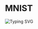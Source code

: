 # MNIST

<a>
    <img src="https://readme-typing-svg.demolab.com?font=Georgia&size=50&duration=2000&pause=500&multiline=true&width=1500&height=80&lines=Manual+Image+segmentation+GUI" alt="Typing SVG" />
</a>
